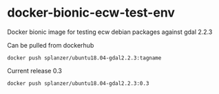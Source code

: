 # docker-bionic-ecw-test-env
Docker bionic image for testing ecw debian packages against gdal 2.2.3

Can be pulled from dockerhub 

```
docker push splanzer/ubuntu18.04-gdal2.2.3:tagname
```

Current release 0.3



```
docker push splanzer/ubuntu18.04-gdal2.2.3:0.3
```
